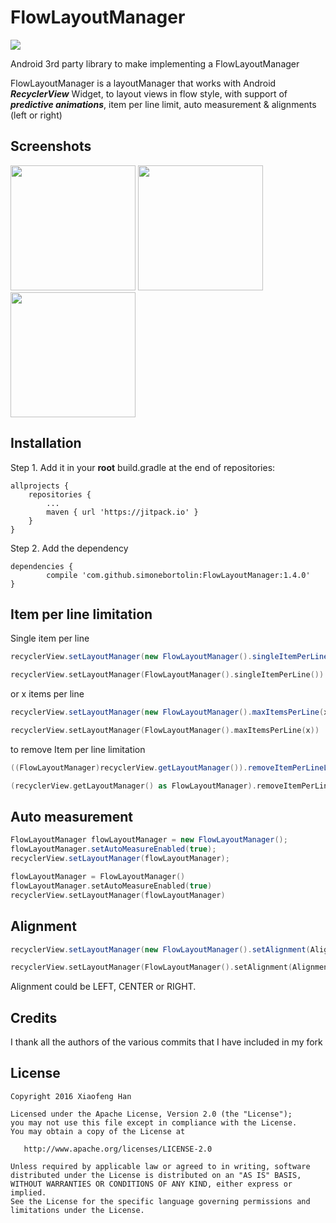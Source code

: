 # FlowLayoutManager
[![](https://jitpack.io/v/simonebortolin/FlowLayoutManager.svg)](https://jitpack.io/#simonebortolin/FlowLayoutManager)

Android 3rd party library to make implementing a FlowLayoutManager

FlowLayoutManager is a layoutManager that works with Android ___RecyclerView___ Widget, to layout views in flow style, with support of ___predictive animations___, item per line limit, auto measurement & alignments (left or right)

## Screenshots
<img src="https://github.com/simonebortolin/FlowLayoutManager/blob/master/image_1.png" alt="" width="200px"></a>
<img src="https://github.com/simonebortolin/FlowLayoutManager/blob/master/image_2.png" alt="" width="200px"></a>
<img src="https://github.com/simonebortolin/FlowLayoutManager/blob/master/image_3.png" alt="" width="200px"></a>

## Installation


Step 1. Add it in your **root** build.gradle at the end of repositories:

	allprojects {
		repositories {
			...
			maven { url 'https://jitpack.io' }
		}
	}

Step 2. Add the dependency

	dependencies {
	        compile 'com.github.simonebortolin:FlowLayoutManager:1.4.0'
	}

Item per line limitation
---
Single item per line
```java
recyclerView.setLayoutManager(new FlowLayoutManager().singleItemPerLine());
```

```kotlin
recyclerView.setLayoutManager(FlowLayoutManager().singleItemPerLine())
```

or x items per line
```java
recyclerView.setLayoutManager(new FlowLayoutManager().maxItemsPerLine(x));
```

```kotlin
recyclerView.setLayoutManager(FlowLayoutManager().maxItemsPerLine(x))
```

to remove Item per line limitation
```java
((FlowLayoutManager)recyclerView.getLayoutManager()).removeItemPerLineLimit();
```

```kotlin
(recyclerView.getLayoutManager() as FlowLayoutManager).removeItemPerLineLimit()
```

Auto measurement
---
```java
FlowLayoutManager flowLayoutManager = new FlowLayoutManager();
flowLayoutManager.setAutoMeasureEnabled(true);
recyclerView.setLayoutManager(flowLayoutManager);
```

```kotlin
flowLayoutManager = FlowLayoutManager()
flowLayoutManager.setAutoMeasureEnabled(true)
recyclerView.setLayoutManager(flowLayoutManager)
```

Alignment
---
```java
recyclerView.setLayoutManager(new FlowLayoutManager().setAlignment(Alignment.LEFT));
```
```kotlin
recyclerView.setLayoutManager(FlowLayoutManager().setAlignment(Alignment.LEFT))
```
Alignment could be LEFT, CENTER or RIGHT.

## Credits


I thank all the authors of the various commits that I have included in my fork


## License

    Copyright 2016 Xiaofeng Han

    Licensed under the Apache License, Version 2.0 (the "License");
    you may not use this file except in compliance with the License.
    You may obtain a copy of the License at

       http://www.apache.org/licenses/LICENSE-2.0

    Unless required by applicable law or agreed to in writing, software
    distributed under the License is distributed on an "AS IS" BASIS,
    WITHOUT WARRANTIES OR CONDITIONS OF ANY KIND, either express or implied.
    See the License for the specific language governing permissions and
    limitations under the License.